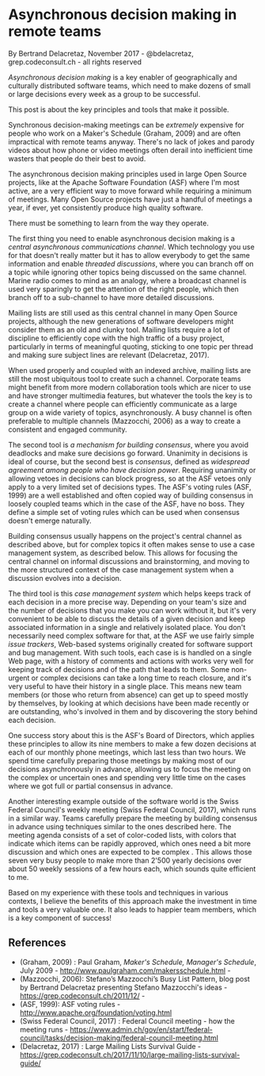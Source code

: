 # Asynchronous decision making in remote teams

By Bertrand Delacretaz, November 2017 - @bdelacretaz, grep.codeconsult.ch - all rights reserved

_Asynchronous decision making_ is a key enabler of geographically and culturally distributed software teams, which need to make dozens of small or large decisions every week as a group to be successful.

This post is about the key principles and tools that make it possible.

Synchronous decision-making meetings can be _extremely_ expensive for people who work on a Maker's Schedule (Graham, 2009) and are often impractical with remote teams anyway. There's no lack of jokes and parody videos about how phone or video meetings often derail into inefficient time wasters that people do their best to avoid.

The asynchronous decision making principles used in large Open Source projects, like at the Apache Software Foundation (ASF) where I'm most active, are a very efficient way to move forward while requiring a minimum of meetings. Many Open Source projects have just a handful of meetings a year, if ever, yet consistently produce high quality software. 

There must be something to learn from the way they operate.

The first thing you need to enable asynchronous decision making is a _central asynchronous communications channel_. Which technology you use for that doesn't really matter but it has to allow everybody to get the same information and enable _threaded discussions_, where you can branch off on a topic while ignoring other topics being discussed on the same channel. Marine radio comes to mind as an analogy, where a broadcast channel is used very sparingly to get the attention of the right people, which then branch off to a sub-channel to have more detailed discussions.

Mailing lists are still used as this central channel in many Open Source projects, although the new generations of software developers might consider them as an old and clunky tool. Mailing lists require a lot of discipline to efficiently cope with the high traffic of a busy project, particularly in terms of meaningful quoting, sticking to one topic per thread and making sure subject lines are relevant (Delacretaz, 2017).

When used properly and coupled with an indexed archive, mailing lists are still the most ubiquitous tool to create such a channel. Corporate teams might benefit from more modern collaboration tools which are nicer to use and have stronger multimedia features, but whatever the tools the key is to create a channel where people can efficiently communicate as a large group on a wide variety of topics, asynchronously. A busy channel is often preferable to multiple channels (Mazzocchi, 2006) as a way to create a consistent and engaged community.

The second tool is _a mechanism for building consensus_, where you avoid deadlocks and make sure decisions go forward. Unanimity in decisions is ideal of course, but the second best is _consensus_, defined as _widespread agreement among people who have decision power_. Requiring unanimity or allowing vetoes in decisions can block progress, so at the ASF vetoes only apply to a very limited set of decisions types. The ASF's voting rules (ASF, 1999) are a well established and often copied way of building consensus in loosely coupled teams which in the case of the ASF, have no boss. They define a simple set of voting rules which can be used when consensus doesn't emerge naturally. 

Building consensus usually happens on the project's central channel as described above, but for complex topics it often makes sense to use a case management system, as described below. This allows for focusing the central channel on informal discussions and brainstorming, and moving to the more structured context of the case management system when a discussion evolves into a decision.

The third tool is this _case management system_ which helps keeps track of each decision in a more precise way. Depending on your team's size and the number of decisions that you make you can work without it, but it's very convenient to be able to discuss the details of a given decision and keep associated information in a single and relatively isolated place. You don't necessarily need complex software for that, at the ASF we use fairly simple _issue trackers_, Web-based systems originally created for software support and bug management. With such tools, each case is is handled on a single Web page, with a history of comments and actions with works very well for keeping track of decisions and of the path that leads to them. Some non-urgent or complex decisions can take a long time to reach closure, and it's very useful to have their history in a single place. This means new team members (or those who return from absence) can get up to speed mostly by themselves, by looking at which decisions have been made recently or are outstanding, who's involved in them and by discovering the story behind each decision.

One success story about this is the ASF's Board of Directors, which applies these principles to allow its nine members to make a few dozen decisions at each of our monthly phone meetings, which last less than two hours. We spend time carefully preparing those meetings by making most of our decisions asynchronously in advance, allowing us to focus the meeting on the complex or uncertain ones and spending very little time on the cases where we got full or partial consensus in advance.

Another interesting example outside of the software world is the Swiss Federal Council's weekly meeting (Swiss Federal Council, 2017), which runs in a similar way. Teams carefully prepare the meeting by building consensus in advance using techniques similar to the ones described here. The meeting agenda consists of a set of color-coded lists, with colors that indicate which items can be rapidly approved, which ones need a bit more discussion and which ones are expected to be complex . This allows those seven very busy people to make more than 2'500 yearly decisions over about 50 weekly sessions of a few hours each, which sounds quite efficient to me.

Based on my experience with these tools and techniques in various contexts, I believe the benefits of this approach make the investment in time and tools a very valuable one. It also leads to happier team members, which is a key component of success!

## References
* (Graham, 2009) : Paul Graham, _Maker's Schedule, Manager's Schedule_, July 2009 - http://www.paulgraham.com/makersschedule.html - 
* (Mazzocchi, 2006): Stefano’s Mazzocchi’s Busy List Pattern, blog post by Bertrand Delacretaz presenting Stefano Mazzocchi's ideas - https://grep.codeconsult.ch/2011/12/ - 
* (ASF, 1999): ASF voting rules - http://www.apache.org/foundation/voting.html
* (Swiss Federal Council, 2017) : Federal Council meeting - how the meeting runs -  https://www.admin.ch/gov/en/start/federal-council/tasks/decision-making/federal-council-meeting.html
* (Delacretaz, 2017) : Large Mailing Lists Survival Guide - https://grep.codeconsult.ch/2017/11/10/large-mailing-lists-survival-guide/

